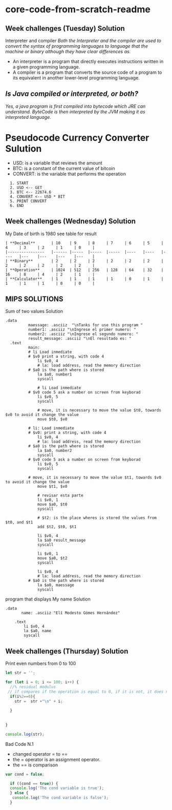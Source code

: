 # core-code-from-scratch-readme

## Week challenges (Tuesday) Solution
Interpreter and compiler
*Both the Interpreter and the compiler are used to convert the syntax of programming languages to language that the machine or binary although they have clear differences as.*
  - An interpreter is a program that directly executes instructions written in a given programming language.
  - A compiler is a program that converts the source code of a program to its equivalent in another lower-level programming language.

## _Is Java compiled or interpreted, or both?_
*Yes, a java program is first compiled into bytecode which JRE can understand.
ByteCode is then interpreted by the JVM making it as interpreted language.*

# Pseudocode Currency Converter Sulution

- USD: is a variable that reviews the amount
- BTC: is a constant of the current value of bitcoin
- CONVERT: is the variable that performs the operation

```
  1. START
  2. USD <-- GET
  3. BTC <-- 22674.6
  4. CONVERT <-- USD * BIT
  5. PRINT CONVERT
  6. END
``` 

## Week challenges (Wednesday) Solution

My Date of birth is 1980
see table for result 

```
| **Decimal**    	| 10   	| 9   	| 8   	| 7   	| 6  	| 5  	| 4  	| 3 	| 2 	| 1 	| 0 	|
|----------------	|------	|-----	|-----	|-----	|----	|----	|----	|---	|---	|---	|---	|
| **Binary**     	| 2    	| 2   	| 2   	| 2   	| 2  	| 2  	| 2  	| 2 	| 2 	| 2 	| 2 	|
| **Operation**  	| 1024 	| 512 	| 256 	| 128 	| 64 	| 32 	| 16 	| 8 	| 4 	| 2 	| 1 	|
| **Calculator** 	| 1    	| 1   	| 1   	| 1   	| 0  	| 1  	| 1  	| 1 	| 1 	| 0 	| 0 	|
```


## MIPS SOLUTIONS
Sum of two values Solution

```
.data
	      maessage: .asciiz  "\nTanks for use this program "
	      number1: .asciiz "\nIngrese el primer numero: "
	      number2: .asciiz "\nIngrese el segundo numero: "
	      result_message: .asciiz "\nEl resultado es: "
  .text
	      main:
	      # li Load inmediate 
	      # $v0 print a string, with code 4
              li $v0, 4
              # la: load address, read the memory direction
	      # $a0 is the path where is stored
              la $a0, number1
              syscall             
              
              # li Load inmediate 
	      # $v0 code 5 ask a number on screen from keyborad
              li $v0, 5
              syscall              
              
              # move, it is necessary to move the value $t0, towards $v0 to avoid it change the value 
              move $t0, $v0

	      # li: Load inmediate 
	      # $v0: print a string, with code 4
              li $v0, 4
              # la: load address, read the memory direction
	      # $a0 is the path where is stored
              la $a0, number2
              syscall
	      # $v0 code 5 ask a number on screen from keyborad
              li $v0, 5
              syscall
 	      
 	      # move, it is necessary to move the value $t1, towards $v0 to avoid it change the value 
              move $t1, $v0
              
              # revisar esta parte
              li $v0, 1
              move $a0, $t0
              syscall
              
              # $t2: is the place wheres is stored the values from   $t0, and $t1 
              add $t2, $t0, $t1

              li $v0, 4
              la $a0 result_message
              syscall

              li $v0, 1
              move $a0, $t2
              syscall
              
              li $v0, 4
              # la: load address, read the memory direction
	      # $a0 is the path where is stored
              la $a0, maessage
              syscall                
```
program that displays My name Solution
```
.data
       name: .asciiz "Elí Modesto Gómes Hernández" 

	.text 
	 	li $v0, 4
	 	la $a0, name
	 	syscall 
```

## Week challenges (Thursday) Solution
Print even numbers from 0 to 100

``` Javascript
let str = '';

for (let i = 0; i <= 100; i++) {  
  //% residual modulus
 // if compares if the operation is equal to 0, if it is not, it does nothing
  if(i%2==0){
    str =  str +"\n" + i;
    
  }
  
  
}

console.log(str);
```

Bad Code N.1 

- changed operator = to ==
- the = operator is an assignment operator.
- the == is comparison

``` Javascript
var cond = false;

  if ((cond == true)) {
  console.log('The cond variable is true');
  } else {
   console.log('The cond variable is false');
  }
```